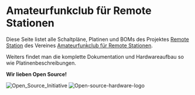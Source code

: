 ---
---

# Amateurfunkclub für Remote Stationen

Diese Seite listet alle Schaltpläne, Platinen und BOMs des Projektes [Remote Station](https://github.com/OE5XRX/RemoteStation) des Vereines [Amateurfunkclub für Remote Stationen](https://oe5xrx.org).

Weiters findet man die komplette Dokumentation und Hardwareaufbau so wie Platinenbeschreibungen.

**Wir lieben Open Source!**

![Open_Source_Initiative](https://upload.wikimedia.org/wikipedia/commons/thumb/e/eb/Open_Source_Initiative.svg/183px-Open_Source_Initiative.svg.png "Open_Source_Initiative")
![Open-source-hardware-logo](https://upload.wikimedia.org/wikipedia/commons/thumb/f/fd/Open-source-hardware-logo.svg/228px-Open-source-hardware-logo.svg.png "Open-source-hardware-logo")
